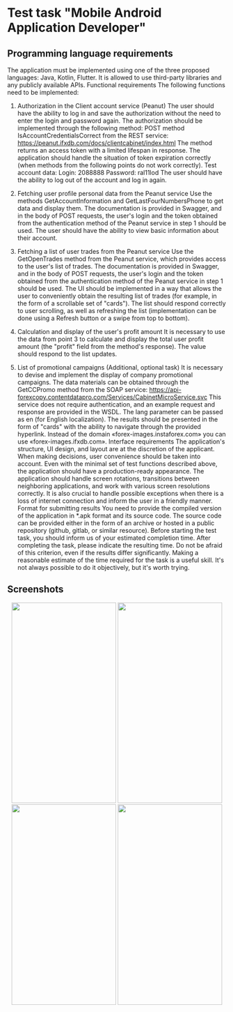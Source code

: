# Test task "Mobile Android Application Developer"

## Programming language requirements

The application must be implemented using one of the three proposed languages: Java, Kotlin, Flutter. It
is allowed to use third-party libraries and any publicly available APIs.
Functional requirements
The following functions need to be implemented:
1. Authorization in the Client account service (Peanut)
   The user should have the ability to log in and save the authorization without the need to enter the login
   and password again. The authorization should be implemented through the following method:
   POST method IsAccountCredentialsCorrect from the REST service:
   https://peanut.ifxdb.com/docs/clientcabinet/index.html
   The method returns an access token with a limited lifespan in response.
   The application should handle the situation of token expiration correctly (when methods from the
   following points do not work correctly).
   Test account data:
   Login: 2088888
   Password: ral11lod
   The user should have the ability to log out of the account and log in again.
2. Fetching user profile personal data from the Peanut service
   Use the methods GetAccountInformation and GetLastFourNumbersPhone to get data and
   display them. The documentation is provided in Swagger, and in the body of POST requests, the user's
   login and the token obtained from the authentication method of the Peanut service in step 1 should be
   used.
   The user should have the ability to view basic information about their account.
3. Fetching a list of user trades from the Peanut service
   Use the GetOpenTrades method from the Peanut service, which provides access to the user's list of
   trades. The documentation is provided in Swagger, and in the body of POST requests, the user's login
   and the token obtained from the authentication method of the Peanut service in step 1 should be used.
   The UI should be implemented in a way that allows the user to conveniently obtain the resulting list of
   trades (for example, in the form of a scrollable set of "cards"). The list should respond correctly to user
   scrolling, as well as refreshing the list (implementation can be done using a Refresh button or a swipe
   from top to bottom).
4. Calculation and display of the user's profit amount
   It is necessary to use the data from point 3 to calculate and display the total user profit amount (the
   "profit" field from the method's response). The value should respond to the list updates.

5. List of promotional campaigns (Additional, optional task)
   It is necessary to devise and implement the display of company promotional campaigns. The data
   materials can be obtained through the GetCCPromo method from the SOAP service:
   https://api-forexcopy.contentdatapro.com/Services/CabinetMicroService.svc
   This service does not require authentication, and an example request and response are provided in the
   WSDL. The lang parameter can be passed as en (for English localization).
   The results should be presented in the form of "cards" with the ability to navigate through the provided
   hyperlink. Instead of the domain «forex-images.instaforex.com» you can use
   «forex-images.ifxdb.com».
   Interface requirements
   The application's structure, UI design, and layout are at the discretion of the applicant. When making
   decisions, user convenience should be taken into account. Even with the minimal set of test functions
   described above, the application should have a production-ready appearance.
   The application should handle screen rotations, transitions between neighboring applications, and work
   with various screen resolutions correctly. It is also crucial to handle possible exceptions when there is a
   loss of internet connection and inform the user in a friendly manner.
   Format for submitting results
   You need to provide the compiled version of the application in *.apk format and its source code. The
   source code can be provided either in the form of an archive or hosted in a public repository (github,
   gitlab, or similar resource).
   Before starting the test task, you should inform us of your estimated completion time. After
   completing the task, please indicate the resulting time. Do not be afraid of this criterion, even if the
   results differ significantly. Making a reasonable estimate of the time required for the task is a useful skill.
   It's not always possible to do it objectively, but it's worth trying.


## Screenshots

<p align="center">
  <a style="text-decoration:none" area-label="home page map">
   <img src="https://github.com/filelucker/itgrowdivisionltd_testtask/assets/25184971/d7047433-b8d8-4b76-a5f1-1bf3f4659652" width="240" height="460" />
  </a>
  <a style="text-decoration:none" area-label="neararby banks">
    <img src="https://github.com/filelucker/itgrowdivisionltd_testtask/assets/25184971/e003cacd-0ace-4426-8082-5f3abebc7c45" width="240" height="460" />
  </a>
     <a style="text-decoration:none" area-label="neararby banks">
    <img src="https://github.com/filelucker/itgrowdivisionltd_testtask/assets/25184971/815371f1-747d-4dba-a5f6-94dc1235de35" width="240" height="460" />
  </a>
     <a style="text-decoration:none" area-label="neararby banks">
    <img src="https://github.com/filelucker/itgrowdivisionltd_testtask/assets/25184971/0ae79ad5-1c47-49f0-b0f7-72d81cb49dfb" width="240" height="460" />
  </a>
</p>

   
